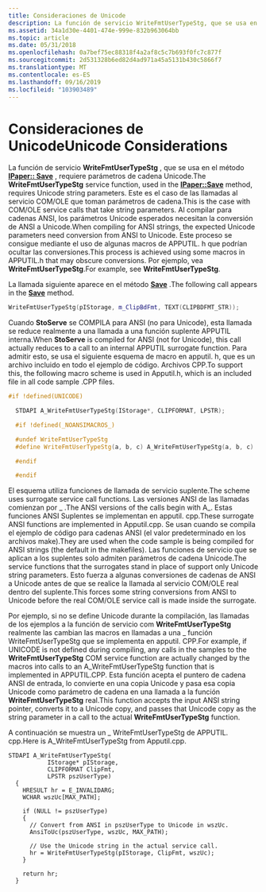 ```yaml
---
title: Consideraciones de Unicode
description: La función de servicio WriteFmtUserTypeStg, que se usa en el método Save de IPaper, requiere parámetros de cadena Unicode.
ms.assetid: 34a1d30e-4401-474e-999e-832b963064bb
ms.topic: article
ms.date: 05/31/2018
ms.openlocfilehash: 0a7bef75ec88318f4a2af8c5c7b693f0fc7c877f
ms.sourcegitcommit: 2d531328b6ed82d4ad971a45a5131b430c5866f7
ms.translationtype: MT
ms.contentlocale: es-ES
ms.lasthandoff: 09/16/2019
ms.locfileid: "103903489"
---
```

# <a name="unicode-considerations"></a><span data-ttu-id="53adf-103">Consideraciones de Unicode</span><span class="sxs-lookup"><span data-stu-id="53adf-103">Unicode Considerations</span></span>

<span data-ttu-id="53adf-104">La función de servicio **WriteFmtUserTypeStg** , que se usa en el método [**IPaper:: Save**](ipaper--save.md) , requiere parámetros de cadena Unicode.</span><span class="sxs-lookup"><span data-stu-id="53adf-104">The **WriteFmtUserTypeStg** service function, used in the [**IPaper::Save**](ipaper--save.md) method, requires Unicode string parameters.</span></span> <span data-ttu-id="53adf-105">Este es el caso de las llamadas al servicio COM/OLE que toman parámetros de cadena.</span><span class="sxs-lookup"><span data-stu-id="53adf-105">This is the case with COM/OLE service calls that take string parameters.</span></span> <span data-ttu-id="53adf-106">Al compilar para cadenas ANSI, los parámetros Unicode esperados necesitan la conversión de ANSI a Unicode.</span><span class="sxs-lookup"><span data-stu-id="53adf-106">When compiling for ANSI strings, the expected Unicode parameters need conversion from ANSI to Unicode.</span></span> <span data-ttu-id="53adf-107">Este proceso se consigue mediante el uso de algunas macros de APPUTIL. h que podrían ocultar las conversiones.</span><span class="sxs-lookup"><span data-stu-id="53adf-107">This process is achieved using some macros in APPUTIL.h that may obscure conversions.</span></span> <span data-ttu-id="53adf-108">Por ejemplo, vea **WriteFmtUserTypeStg**.</span><span class="sxs-lookup"><span data-stu-id="53adf-108">For example, see **WriteFmtUserTypeStg**.</span></span>

<span data-ttu-id="53adf-109">La llamada siguiente aparece en el método [**Save**](ipaper--save.md) .</span><span class="sxs-lookup"><span data-stu-id="53adf-109">The following call appears in the [**Save**](ipaper--save.md) method.</span></span>


```C++
WriteFmtUserTypeStg(pIStorage, m_ClipBdFmt, TEXT(CLIPBDFMT_STR));
```



<span data-ttu-id="53adf-110">Cuando **StoServe** se COMPILA para ANSI (no para Unicode), esta llamada se reduce realmente a una llamada a una función suplente APPUTIL interna.</span><span class="sxs-lookup"><span data-stu-id="53adf-110">When **StoServe** is compiled for ANSI (not for Unicode), this call actually reduces to a call to an internal APPUTIL surrogate function.</span></span> <span data-ttu-id="53adf-111">Para admitir esto, se usa el siguiente esquema de macro en apputil. h, que es un archivo incluido en todo el ejemplo de código. Archivos CPP.</span><span class="sxs-lookup"><span data-stu-id="53adf-111">To support this, the following macro scheme is used in Apputil.h, which is an included file in all code sample .CPP files.</span></span>


```C++
#if !defined(UNICODE)

  STDAPI A_WriteFmtUserTypeStg(IStorage*, CLIPFORMAT, LPSTR);

  #if !defined(_NOANSIMACROS_)

  #undef WriteFmtUserTypeStg
  #define WriteFmtUserTypeStg(a, b, c) A_WriteFmtUserTypeStg(a, b, c)

  #endif

  #endif
```



<span data-ttu-id="53adf-112">El esquema utiliza funciones de llamada de servicio suplente.</span><span class="sxs-lookup"><span data-stu-id="53adf-112">The scheme uses surrogate service call functions.</span></span> <span data-ttu-id="53adf-113">Las versiones ANSI de las llamadas comienzan por \_ .</span><span class="sxs-lookup"><span data-stu-id="53adf-113">The ANSI versions of the calls begin with A\_.</span></span> <span data-ttu-id="53adf-114">Estas funciones ANSI Suplentes se implementan en apputil. cpp.</span><span class="sxs-lookup"><span data-stu-id="53adf-114">These surrogate ANSI functions are implemented in Apputil.cpp.</span></span> <span data-ttu-id="53adf-115">Se usan cuando se compila el ejemplo de código para cadenas ANSI (el valor predeterminado en los archivos make).</span><span class="sxs-lookup"><span data-stu-id="53adf-115">They are used when the code sample is being compiled for ANSI strings (the default in the makefiles).</span></span> <span data-ttu-id="53adf-116">Las funciones de servicio que se aplican a los suplentes solo admiten parámetros de cadena Unicode.</span><span class="sxs-lookup"><span data-stu-id="53adf-116">The service functions that the surrogates stand in place of support only Unicode string parameters.</span></span> <span data-ttu-id="53adf-117">Esto fuerza a algunas conversiones de cadenas de ANSI a Unicode antes de que se realice la llamada al servicio COM/OLE real dentro del suplente.</span><span class="sxs-lookup"><span data-stu-id="53adf-117">This forces some string conversions from ANSI to Unicode before the real COM/OLE service call is made inside the surrogate.</span></span>

<span data-ttu-id="53adf-118">Por ejemplo, si no se define Unicode durante la compilación, las llamadas de los ejemplos a la función de servicio com **WriteFmtUserTypeStg** realmente las cambian las macros en llamadas a una \_ función WriteFmtUserTypeStg que se implementa en apputil. CPP.</span><span class="sxs-lookup"><span data-stu-id="53adf-118">For example, if UNICODE is not defined during compiling, any calls in the samples to the **WriteFmtUserTypeStg** COM service function are actually changed by the macros into calls to an A\_WriteFmtUserTypeStg function that is implemented in APPUTIL.CPP.</span></span> <span data-ttu-id="53adf-119">Esta función acepta el puntero de cadena ANSI de entrada, lo convierte en una copia Unicode y pasa esa copia Unicode como parámetro de cadena en una llamada a la función **WriteFmtUserTypeStg** real.</span><span class="sxs-lookup"><span data-stu-id="53adf-119">This function accepts the input ANSI string pointer, converts it to a Unicode copy, and passes that Unicode copy as the string parameter in a call to the actual **WriteFmtUserTypeStg** function.</span></span>

<span data-ttu-id="53adf-120">A continuación se muestra un \_ WriteFmtUserTypeStg de APPUTIL. cpp.</span><span class="sxs-lookup"><span data-stu-id="53adf-120">Here is A\_WriteFmtUserTypeStg from Apputil.cpp.</span></span>

``` syntax
STDAPI A_WriteFmtUserTypeStg(
           IStorage* pIStorage,
           CLIPFORMAT ClipFmt,
           LPSTR pszUserType)
  {
    HRESULT hr = E_INVALIDARG;
    WCHAR wszUc[MAX_PATH];

    if (NULL != pszUserType)
    {
      // Convert from ANSI in pszUserType to Unicode in wszUc.
      AnsiToUc(pszUserType, wszUc, MAX_PATH);

      // Use the Unicode string in the actual service call.
      hr = WriteFmtUserTypeStg(pIStorage, ClipFmt, wszUc);
    }

    return hr;
  }
```

 

 




